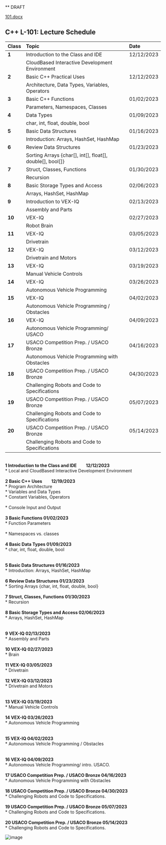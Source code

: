 ** DRAFT 

[101.docx](https://github.com/ions29/cpp-reading-material/files/13339531/101.docx)


## C++ 	L-101: Lecture Schedule


| Class      | Topic | Date |
| :---        |    :--------| :--------|
| **1** | Introduction to the Class and IDE 	| 12/12/2023 |
| | CloudBased Interactive Development Environment |
| **2** | Basic C++ Practical Uses | 12/12/2023 |
| | Architecture, Data Types, Variables, Operators |
| **3** | Basic C++ Functions | 01/02/2023|
| | Parameters, Namespaces, Classes |
| **4** |  Data Types | 01/09/2023 |
| | char, int, float, double, bool |
| **5** | Basic Data Structures | 01/16/2023 |
| | Introduction: Arrays, HashSet, HashMap |
| **6** | Review Data Structures | 01/23/2023 |
| |  Sorting Arrays {char[], int[], float[], double[], bool[]} |
| **7** |	Struct, Classes, Functions | 01/30/2023 |
| | Recursion |
| **8** | Basic Storage Types and Access | 02/06/2023 |
| | Arrays, HashSet, HashMap |
| **9** | Introduction to VEX-IQ | 02/13/2023 |
| | Assembly and Parts |
| **10** | VEX-IQ | 02/27/2023 |
| | Robot Brain |
| **11** | VEX-IQ | 03/05/2023 |
| | Drivetrain |
| **12** | VEX-IQ  | 03/12/2023 |
| | Drivetrain and Motors |
| **13** | VEX-IQ | 03/19/2023 |
| |  Manual Vehicle Controls |
| **14** | VEX-IQ | 03/26/2023 |
| |  Autonomous Vehicle Programming |
| **15** | VEX-IQ | 04/02/2023 |
| |  Autonomous Vehicle Programming / Obstacles |
| **16** | VEX-IQ | 04/09/2023 |
| |  Autonomous Vehicle Programming/ USACO |
| **17** | USACO Competition Prep. / USACO Bronze | 04/16/2023 |
| |  Autonomous Vehicle Programming with Obstacles |
| **18** | USACO Competition Prep. / USACO Bronze | 04/30/2023 |
| |   Challenging Robots and Code to Specifications |
| **19** | USACO Competition Prep. / USACO Bronze | 05/07/2023 |
| |   Challenging Robots and Code to Specifications |
| **20** | USACO Competition Prep. / USACO Bronze | 05/14/2023 |
| |  Challenging Robots and Code to Specifications |

<br> **1	Introduction to the Class and IDE	 &nbsp; &nbsp; &nbsp; &nbsp; 12/12/2023**
<br> * Local and CloudBased Interactive Development Environment	<br>
<br>**2	Basic C++ Uses &nbsp; &nbsp; &nbsp; &nbsp; 12/19/2023**
<br> * Program Architecture	
<br> * Variables and Data Types	
<br> * Constant Variables, Operators	
<br> * Console Input and Output	<br>
<br>**3	Basic Functions	01/02/2023**
<br> * Function Parameters	
<br> * Namespaces vs. classes	<br>
<br>**4	Basic Data Types	01/09/2023**
<br> * char, int, float, double, bool <br>	
<br>**5	Basic Data Structures	01/16/2023**
<br> * Introduction: Arrays, HashSet, HashMap	<br>
<br>**6	Review Data Structures	01/23/2023**
<br> * Sorting Arrays {char, int, float, double, bool} <br>	
<br>**7	Struct, Classes, Functions	01/30/2023**
<br> * Recursion	<br>
<br>**8	Basic Storage Types and Access	02/06/2023**
<br> * Arrays, HashSet, HashMap <br>	
<br>**9	VEX-IQ	02/13/2023**
<br> * Assembly and Parts	<br>
<br>**10	VEX-IQ	02/27/2023**
<br> * Brain	<br>
<br>**11	VEX-IQ	03/05/2023**
<br> * Drivetrain	<br>
<br>**12	VEX-IQ	03/12/2023**
<br> * Drivetrain and Motors <br>	
<br>**13	VEX-IQ	03/19/2023**
<br> * Manual Vehicle Controls	<br>
<br>**14	VEX-IQ	03/26/2023**
<br> * Autonomous Vehicle Programming <br>	
<br>**15	VEX-IQ	04/02/2023**
<br> * Autonomous Vehicle Programming / Obstacles <br>	
<br>**16	VEX-IQ	04/09/2023**
<br> * Autonomous Vehicle Programming/ intro. USACO.	<br>
<br>**17	USACO Competition Prep. / USACO Bronze	04/16/2023**
<br> * Autonomous Vehicle Programming with Obstacles	<br>
<br>**18	USACO Competition Prep. / USACO Bronze	04/30/2023**
<br> * Challenging Robots and Code to Specifications.	<br>
<br>**19	USACO Competition Prep. / USACO Bronze	05/07/2023**
<br> * Challenging Robots and Code to Specifications.	<br>
<br>**20	USACO Competition Prep. / USACO Bronze	05/14/2023**
<br> * Challenging Robots and Code to Specifications.	<br>


![image](https://github.com/ions29/cpp-reading-material/assets/127531384/1078bac0-cbb0-41fc-8427-6a6a9f6ec227)
